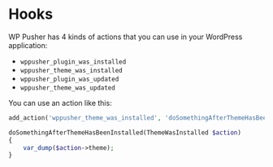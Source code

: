 # Hooks

WP Pusher has 4 kinds of actions that you can use in your WordPress application:

* `wppusher_plugin_was_installed`
* `wppusher_theme_was_installed`
* `wppusher_plugin_was_updated`
* `wppusher_theme_was_updated`

You can use an action like this:

```php
add_action('wppusher_theme_was_installed', 'doSomethingAfterThemeHasBeenInstalled', 10, 1);

doSomethingAfterThemeHasBeenInstalled(ThemeWasInstalled $action)
{
    var_dump($action->theme);
}
```
